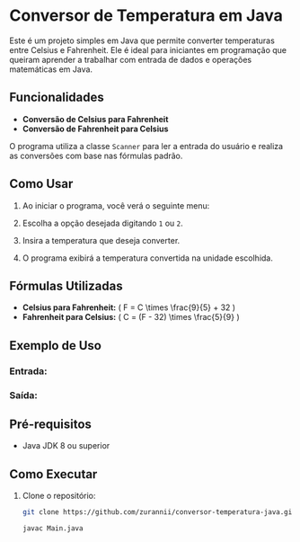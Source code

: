 # Conversor de Temperatura em Java

Este é um projeto simples em Java que permite converter temperaturas entre Celsius e Fahrenheit. Ele é ideal para iniciantes em programação que queiram aprender a trabalhar com entrada de dados e operações matemáticas em Java.

## Funcionalidades

- **Conversão de Celsius para Fahrenheit**
- **Conversão de Fahrenheit para Celsius**

O programa utiliza a classe `Scanner` para ler a entrada do usuário e realiza as conversões com base nas fórmulas padrão.

## Como Usar

1. Ao iniciar o programa, você verá o seguinte menu:


2. Escolha a opção desejada digitando `1` ou `2`.
3. Insira a temperatura que deseja converter.
4. O programa exibirá a temperatura convertida na unidade escolhida.

## Fórmulas Utilizadas

- **Celsius para Fahrenheit:** \( F = C \times \frac{9}{5} + 32 \)
- **Fahrenheit para Celsius:** \( C = (F - 32) \times \frac{5}{9} \)

## Exemplo de Uso

### Entrada:


### Saída:


## Pré-requisitos

- Java JDK 8 ou superior

## Como Executar

1. Clone o repositório:
   ```bash
   git clone https://github.com/zurannii/conversor-temperatura-java.git

   javac Main.java


